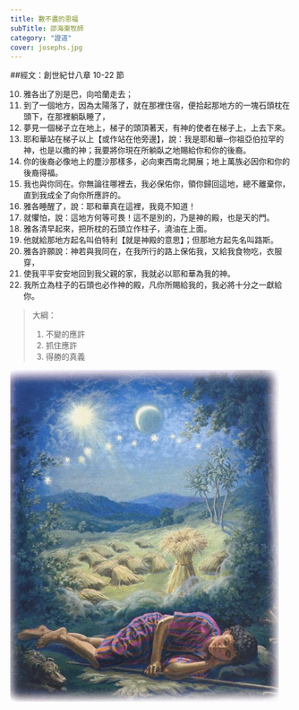 ```yaml
---
title: 數不盡的恩福
subTitle: 邵海東牧師
category: "證道"
cover: josephs.jpg
---
```

##經文：創世紀廿八章 10-22 節

10. 雅各出了別是巴，向哈蘭走去；
11. 到了一個地方，因為太陽落了，就在那裡住宿，便拾起那地方的一塊石頭枕在頭下，在那裡躺臥睡了，
12. 夢見一個梯子立在地上，梯子的頭頂著天，有神的使者在梯子上，上去下來。
13. 耶和華站在梯子以上【或作站在他旁邊】，說：我是耶和華─你祖亞伯拉罕的神，也是以撒的神；我要將你現在所躺臥之地賜給你和你的後裔。
14. 你的後裔必像地上的塵沙那樣多，必向東西南北開展；地上萬族必因你和你的後裔得福。
15. 我也與你同在。你無論往哪裡去，我必保佑你，領你歸回這地，總不離棄你，直到我成全了向你所應許的。
16. 雅各睡醒了，說：耶和華真在這裡，我竟不知道！
17. 就懼怕，說：這地方何等可畏！這不是別的，乃是神的殿，也是天的門。
18. 雅各清早起來，把所枕的石頭立作柱子，澆油在上面。
19. 他就給那地方起名叫伯特利【就是神殿的意思】；但那地方起先名叫路斯。
20. 雅各許願說：神若與我同在，在我所行的路上保佑我，又給我食物吃，衣服穿，
21. 使我平平安安地回到我父親的家，我就必以耶和華為我的神。
22. 我所立為柱子的石頭也必作神的殿，凡你所賜給我的，我必將十分之一獻給你。

> 大綱：
>1. 不變的應許
>2. 抓住應許
>3. 得勝的真義


![](./josephs.jpg)






